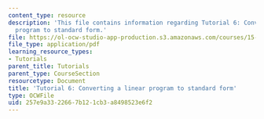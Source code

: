 ```yaml
---
content_type: resource
description: 'This file contains information regarding Tutorial 6: Converting a linear
  program to standard form.'
file: https://ol-ocw-studio-app-production.s3.amazonaws.com/courses/15-053-optimization-methods-in-management-science-spring-2013/257e9a3322667b121cb3a8498523e6f2_MIT15_053S13_tut06.pdf
file_type: application/pdf
learning_resource_types:
- Tutorials
parent_title: Tutorials
parent_type: CourseSection
resourcetype: Document
title: 'Tutorial 6: Converting a linear program to standard form'
type: OCWFile
uid: 257e9a33-2266-7b12-1cb3-a8498523e6f2
---
```

